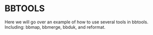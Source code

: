 # BBTOOLS
Here we will go over an example of how to use several tools in bbtools. Including: bbmap, bbmerge, bbduk, and reformat. 

